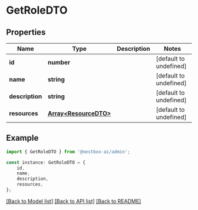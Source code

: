 # GetRoleDTO


## Properties

Name | Type | Description | Notes
------------ | ------------- | ------------- | -------------
**id** | **number** |  | [default to undefined]
**name** | **string** |  | [default to undefined]
**description** | **string** |  | [default to undefined]
**resources** | [**Array&lt;ResourceDTO&gt;**](ResourceDTO.md) |  | [default to undefined]

## Example

```typescript
import { GetRoleDTO } from '@nestbox-ai/admin';

const instance: GetRoleDTO = {
    id,
    name,
    description,
    resources,
};
```

[[Back to Model list]](../README.md#documentation-for-models) [[Back to API list]](../README.md#documentation-for-api-endpoints) [[Back to README]](../README.md)
